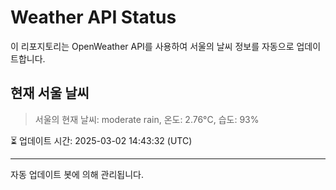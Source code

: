 
# Weather API Status

이 리포지토리는 OpenWeather API를 사용하여 서울의 날씨 정보를 자동으로 업데이트합니다.

## 현재 서울 날씨
> 서울의 현재 날씨: moderate rain, 온도: 2.76°C, 습도: 93%

⏳ 업데이트 시간: 2025-03-02 14:43:32 (UTC)

---
자동 업데이트 봇에 의해 관리됩니다.
